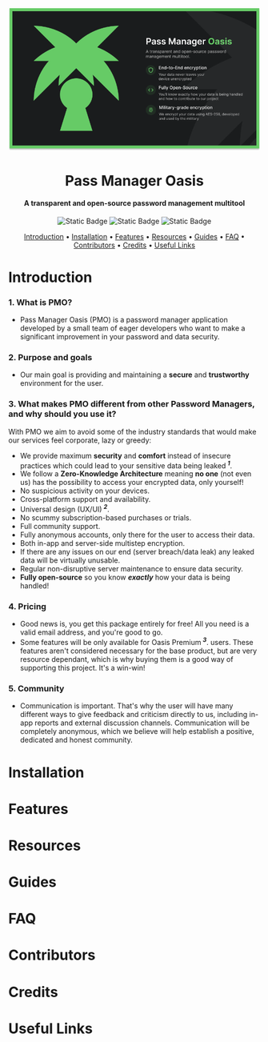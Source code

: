 <div align="center">
  <img src="./cover.png">
</div>
<h1 align="center">Pass Manager Oasis</h1>
<h4 align="center">A transparent and open-source password management multitool</h4>

<p align="center">
  <img alt="Static Badge" src="https://img.shields.io/badge/release-0.0.0-Version?color=0080FF">
  <img alt="Static Badge" src="https://img.shields.io/badge/discord%20-Magisc,%20Kaillr-Socials?color=00bbFF">
  <img alt="Static Badge" src="https://img.shields.io/badge/status-In%20development-status?style=flat&color=00CB00">
</p>

<p align="center">
  <a href="#introduction">Introduction</a> •
  <a href="#installation">Installation</a> •
  <a href="#features">Features</a> •
  <a href="#resources">Resources</a> •
  <a href="#guides">Guides</a> •
  <a href="#faq">FAQ</a> •
  <a href="#contributors">Contributors</a> •
  <a href="#credits">Credits</a> •
  <a href="#useful-links">Useful Links</a>
</p>

# Introduction

### 1. What is PMO?

- Pass Manager Oasis (PMO) is a password manager application developed by a small team of eager developers who want to make a significant improvement in your password and data security.

### 2. Purpose and goals

- Our main goal is providing and maintaining a **secure** and **trustworthy** environment for the user.

### 3. What makes PMO different from other Password Managers, and why should you use it?

With PMO we aim to avoid some of the industry standards that would make our services feel corporate, lazy or greedy:

- We provide maximum **security** and **comfort** instead of insecure practices which could lead to your sensitive data being leaked<sup> **_1_**</sup>.
- We follow a **Zero-Knowledge Architecture** meaning **no one** (not even us) has the possibility to access your encrypted data, only yourself! 
- No suspicious activity on your devices.
- Cross-platform support and availability.
- Universal design (UX/UI)<sup> **_2_**</sup>.
- No scummy subscription-based purchases or trials.
- Full community support.
- Fully anonymous accounts, only there for the user to access their data.
- Both in-app and server-side multistep encryption.
- If there are any issues on our end (server breach/data leak) any leaked data will be virtually unusable.
- Regular non-disruptive server maintenance to ensure data security.
- **Fully open-source** so you know ***exactly*** how your data is being handled!
  
### 4. Pricing

- Good news is, you get this package entirely for free! All you need is a valid email address, and you're good to go.
- Some features will be only available for Oasis Premium<sup> **_3_**</sup>. users. These features aren't considered necessary for the base product, but are very resource dependant, which is why buying them is a good way of supporting this project. It's a win-win!

### 5. Community

- Communication is important. That's why the user will have many different ways to give feedback and criticism directly to us, including in-app reports and external discussion channels. Communication will be completely anonymous, which we believe will help establish a positive, dedicated and honest community.

# Installation
# Features
# Resources
# Guides
# FAQ
# Contributors
# Credits
# Useful Links


<!-- > [!NOTE]  
> Highlights information that users should take into account, even when skimming.

> [!TIP]
> Optional information to help a user be more successful.

> [!IMPORTANT]  
> Crucial information necessary for users to succeed.

> [!WARNING]  
> Critical content demanding immediate user attention due to potential risks.

> [!CAUTION]
> Negative potential consequences of an action.
